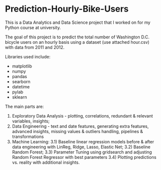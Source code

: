 # Prediction-Hourly-Bike-Users
This is a Data Analytics and Data Science project that I worked on for my Python course at university.

The goal of this project is to predict the total number of Washington D.C. bicycle users on an hourly basis using a dataset (use attached hour.csv) with data from 2011 and 2012. 

Libraries used include: 
- matplotlib
- numpy
- pandas
- searborn
- datetime
- pylab
- sklearn

The main parts are: 
1) Exploratory Data Analysis - plotting, correlations, redundant & relevant variables, insights;
2) Data Engineering - text and date features, generating extra features, advanced insights, missing values & outliers handling, pipelines & transformations
3) Machine Learning:
3.1) Baseline linear regression models before & after data engineering with LinReg, Ridge, Lasso, Elastic Net;
3.2) Baseline Random Forest;
3.3) Parameter Tuning using gridsearch and adjusting Random Forest Regressor with best parameters
3.4) Plotting predictions vs. reality with additional insights.
